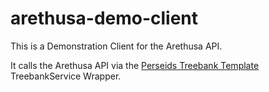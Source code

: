# arethusa-demo-client

This is a Demonstration Client for the Arethusa API. 

It calls the Arethusa API via the [Perseids Treebank Template](https://github.com/perseids-publications/treebank-template) TreebankService Wrapper.


